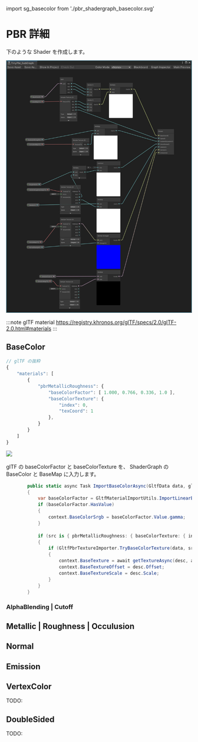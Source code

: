 import sg_basecolor from './pbr_shadergraph_basecolor.svg'

# PBR 詳細

下のような Shader を作成します。

![pbr_shadergraph](./pbr_shadergraph.jpg)

:::note glTF material
https://registry.khronos.org/glTF/specs/2.0/glTF-2.0.html#materials
:::

## BaseColor

```js
// glTF の抜粋
{
    "materials": [
        {
            "pbrMetallicRoughness": {
                "baseColorFactor": [ 1.000, 0.766, 0.336, 1.0 ],
                "baseColorTexture": {
                    "index": 0,
                    "texCoord": 1
                },
            }
        }
    ]
}
```

<img src={sg_basecolor} />

glTF の baseColorFactor と baseColorTexture を、
ShaderGraph の BaseColor と BaseMap に入力します。

```cs title="class TinyPbrMaterialImporter"
        public static async Task ImportBaseColorAsync(GltfData data, glTFMaterial src, TinyPbrMaterialContext context, GetTextureAsyncFunc getTextureAsync, IAwaitCaller awaitCaller)
        {
            var baseColorFactor = GltfMaterialImportUtils.ImportLinearBaseColorFactor(data, src);
            if (baseColorFactor.HasValue)
            {
                context.BaseColorSrgb = baseColorFactor.Value.gamma;
            }

            if (src is { pbrMetallicRoughness: { baseColorTexture: { index: >= 0 } } })
            {
                if (GltfPbrTextureImporter.TryBaseColorTexture(data, src, out _, out var desc))
                {
                    context.BaseTexture = await getTextureAsync(desc, awaitCaller);
                    context.BaseTextureOffset = desc.Offset;
                    context.BaseTextureScale = desc.Scale;
                }
            }
        }
```

### AlphaBlending | Cutoff

## Metallic | Roughness | Occulusion

## Normal

## Emission

## VertexColor

TODO:

## DoubleSided

TODO:
